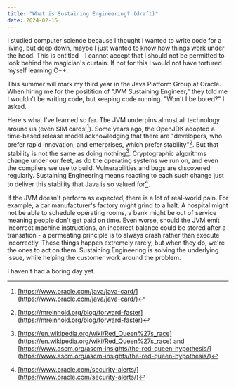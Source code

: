 ```yaml
---
title: "What is Sustaining Engineering? (draft)"
date: 2024-02-15
---
```


I studied computer science because I thought I wanted to write code for a living, but deep down, maybe I just wanted to know how things work under the hood. This is entitled - I cannot accept that I should not be permitted to look behind the magician's curtain. If not for this I would not have tortured myself learning C++.

This summer will mark my third year in the Java Platform Group at Oracle. When hiring me for the positition of "JVM Sustaining Engineer," they told me I wouldn't be writing code, but keeping code running. "Won't I be bored?" I asked. 

Here's what I've learned so far. The JVM underpins almost all technology around us (even SIM cards![^1]). Some years ago, the OpenJDK adopted a time-based release model acknowledging that there are "developers, who prefer rapid innovation, and enterprises, which prefer stability"[^2]. But that stability is not the same as doing nothing[^3]. Cryptographic algorithms change under our feet, as do the operating systems we run on, and even the compilers we use to build. Vulnerabilities and bugs are discovered regularly. Sustaining Engineering means reacting to each such change just to deliver this stability that Java is so valued for[^4]. 

If the JVM doesn't perform as expected, there is a lot of real-world pain. For example, a car manufacturer's factory might grind to a halt. A hospital might not be able to schedule operating rooms, a bank might be out of service meaning people don't get paid on time. Even worse, should the JVM emit incorrect machine instructions, an incorrect balance could be stored after a transation - a permeating principle is to always crash rather than execute incorrectly. These things happen extremely rarely, but when they do, we're the ones to act on them. Sustaining Engineering is solving the underlying issue, while helping the customer work around the problem.

I haven't had a boring day yet.

[^1]: [https://www.oracle.com/java/java-card/](https://www.oracle.com/java/java-card/)
[^2]: [https://mreinhold.org/blog/forward-faster](https://mreinhold.org/blog/forward-faster)
[^3]: [https://en.wikipedia.org/wiki/Red_Queen%27s_race](https://en.wikipedia.org/wiki/Red_Queen%27s_race) and [https://www.ascm.org/ascm-insights/the-red-queen-hypothesis/](https://www.ascm.org/ascm-insights/the-red-queen-hypothesis/)
[^4]: [https://www.oracle.com/security-alerts/](https://www.oracle.com/security-alerts/)
